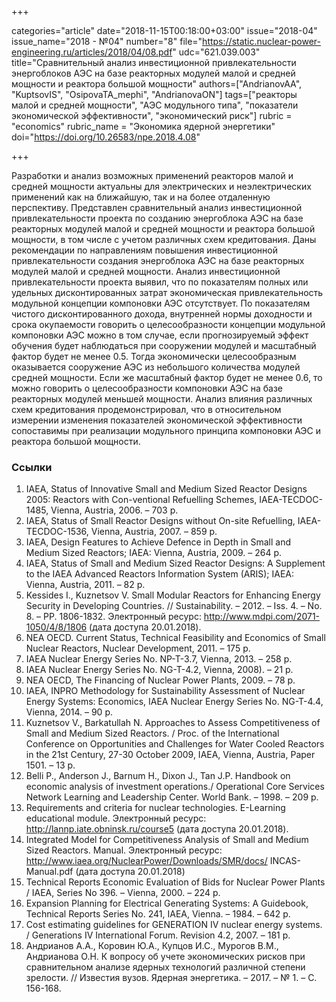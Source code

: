 +++

categories="article"
date="2018-11-15T00:18:00+03:00"
issue="2018-04"
issue_name="2018 - №04"
number="8"
file="https://static.nuclear-power-engineering.ru/articles/2018/04/08.pdf"
udc="621.039.003"
title="Сравнительный анализ инвестиционной привлекательности энергоблоков АЭС на базе реакторных модулей малой и средней мощности и реактора большой мощности"
authors=["AndrianovAA", "KuptsovIS", "OsipovaTA_mephi", "AndrianovaON"]
tags=["реакторы малой и средней мощности", "АЭС модульного типа", "показатели экономической эффективности", "экономический риск"]
rubric = "economics"
rubric_name = "Экономика ядерной энергетики"
doi="https://doi.org/10.26583/npe.2018.4.08"

+++

Разработки и анализ возможных применений реакторов малой и средней мощности актуальны для электрических и неэлектрических применений как на ближайшую, так и на более отдаленную перспективу. Представлен сравнительный анализ инвестиционной привлекательности проекта по созданию энергоблока АЭС на базе реакторных модулей малой и средней мощности и реактора большой мощности, в том числе с учетом различных схем кредитования. Даны рекомендации по направлениям повышения инвестиционной привлекательности создания энергоблока АЭС на базе реакторных модулей малой и средней мощности. Анализ инвестиционной привлекательности проекта выявил, что по показателям полных или удельных дисконтированных затрат экономическая привлекательность модульной концепции компоновки АЭС отсутствует. По показателям чистого дисконтированного дохода, внутренней нормы доходности и срока окупаемости говорить о целесообразности концепции модульной компоновки АЭС можно в том случае, если прогнозируемый эффект обучения будет наблюдаться при сооружении модулей и масштабный фактор будет не менее 0.5. Тогда экономически целесообразным оказывается сооружение АЭС из небольшого количества модулей средней мощности. Если же масштабный фактор будет не менее 0.6, то можно говорить о целесообразности компоновки АЭС на базе реакторных модулей меньшей мощности. Анализ влияния различных схем кредитования продемонстрировал, что в относительном измерении изменения показателей экономической эффективности сопоставимы при реализации модульного принципа компоновки АЭС и реактора большой мощности.

### Ссылки

1. IAEA, Status of Innovative Small and Medium Sized Reactor Designs 2005: Reactors with Con-ventional Refuelling Schemes, IAEA-TECDOC-1485, Vienna, Austria, 2006. – 703 p.
2. IAEA, Status of Small Reactor Designs without On-site Refuelling, IAEA-TECDOC-1536, Vienna, Austria, 2007. – 859 p.
3. IAEA, Design Features to Achieve Defence in Depth in Small and Medium Sized Reactors; IAEA: Vienna, Austria, 2009. – 264 p.
4. IAEA, Status of Small and Medium Sized Reactor Designs: A Supplement to the IAEA Advanced Reactors Information System (ARIS); IAEA: Vienna, Austria, 2011. – 82 p.
5. Kessides I., Kuznetsov V. Small Modular Reactors for Enhancing Energy Security in Developing Countries. // Sustainability. – 2012. – Iss. 4. – No. 8. – PP. 1806-1832. Электронный ресурс: http://www.mdpi.com/2071-1050/4/8/1806 (дата доступа 20.01.2018).
6. NEA OECD. Current Status, Technical Feasibility and Economics of Small Nuclear Reactors, Nuclear Development, 2011. – 175 p.
7. IAEA Nuclear Energy Series No. NP-T-3.7, Vienna, 2013. – 258 p.
8. IAEA Nuclear Energy Series No. NG-T-4.2, Vienna, 2008). – 21 p.
9. NEA OECD, The Financing of Nuclear Power Plants, 2009. – 78 p.
10. IAEA, INPRO Methodology for Sustainability Assessment of Nuclear Energy Systems: Economics, IAEA Nuclear Energy Series No. NG-T-4.4, Vienna, 2014. – 90 p.
11. Kuznetsov V., Barkatullah N. Approaches to Assess Competitiveness of Small and Medium Sized Reactors. / Proc. of the International Conference on Opportunities and Challenges for Water Cooled Reactors in the 21st Century, 27-30 October 2009, IAEA, Vienna, Austria, Paper 1501. – 13 p.
12. Belli P., Anderson J., Barnum H., Dixon J., Tan J.P. Handbook on economic analysis of investment operations./ Operational Core Services Network Learning and Leadership Center. World Bank. – 1998. – 209 p.
13. Requirements and criteria for nuclear technologies. E-Learning educational module. Электронный ресурс: http://lannp.iate.obninsk.ru/course5 (дата доступа 20.01.2018).
14. Integrated Model for Competitiveness Analysis of Small and Medium Sized Reactors. Manual. Электронный ресурс: http://www.iaea.org/NuclearPower/Downloads/SMR/docs/ INCAS-Manual.pdf (дата доступа 20.01.2018)
15. Technical Reports Economic Evaluation of Bids for Nuclear Power Plants / IAEA, Series No 396. – Vienna, 2000. – 224 p.
16. Expansion Planning for Electrical Generating Systems: A Guidebook, Technical Reports Series No. 241, IAEA, Vienna. – 1984. – 642 p.
17. Cost estimating guidelines for GENERATION IV nuclear energy systems. / Generations IV International Forum. Revision 4.2, 2007. – 181 p.
18. Андрианов А.А., Коровин Ю.А., Купцов И.С., Мурогов В.М., Андрианова О.Н. К вопросу об учете экономических рисков при сравнительном анализе ядерных технологий различной степени зрелости. // Известия вузов. Ядерная энергетика. – 2017. – № 1. – С. 156-168.